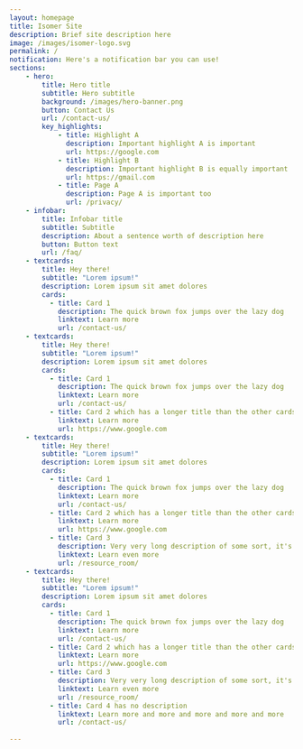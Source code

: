 ```yaml
---
layout: homepage
title: Isomer Site
description: Brief site description here
image: /images/isomer-logo.svg
permalink: /
notification: Here's a notification bar you can use!
sections:
    - hero:
        title: Hero title
        subtitle: Hero subtitle
        background: /images/hero-banner.png
        button: Contact Us
        url: /contact-us/
        key_highlights:
            - title: Highlight A
              description: Important highlight A is important
              url: https://google.com
            - title: Highlight B
              description: Important highlight B is equally important
              url: https://gmail.com
            - title: Page A
              description: Page A is important too
              url: /privacy/
    - infobar:
        title: Infobar title
        subtitle: Subtitle
        description: About a sentence worth of description here
        button: Button text
        url: /faq/
    - textcards:
        title: Hey there!
        subtitle: "Lorem ipsum!"
        description: Lorem ipsum sit amet dolores
        cards:
          - title: Card 1
            description: The quick brown fox jumps over the lazy dog
            linktext: Learn more
            url: /contact-us/
    - textcards:
        title: Hey there!
        subtitle: "Lorem ipsum!"
        description: Lorem ipsum sit amet dolores
        cards:
          - title: Card 1
            description: The quick brown fox jumps over the lazy dog
            linktext: Learn more
            url: /contact-us/
          - title: Card 2 which has a longer title than the other cards
            linktext: Learn more
            url: https://www.google.com
    - textcards:
        title: Hey there!
        subtitle: "Lorem ipsum!"
        description: Lorem ipsum sit amet dolores
        cards:
          - title: Card 1
            description: The quick brown fox jumps over the lazy dog
            linktext: Learn more
            url: /contact-us/
          - title: Card 2 which has a longer title than the other cards
            linktext: Learn more
            url: https://www.google.com
          - title: Card 3
            description: Very very long description of some sort, it's so long that this might cause the text box to overflow. What happens if the text box overflows? This card is being used to check what happens if the text box is very very long
            linktext: Learn even more
            url: /resource_room/
    - textcards:
        title: Hey there!
        subtitle: "Lorem ipsum!"
        description: Lorem ipsum sit amet dolores
        cards:
          - title: Card 1
            description: The quick brown fox jumps over the lazy dog
            linktext: Learn more
            url: /contact-us/
          - title: Card 2 which has a longer title than the other cards
            linktext: Learn more
            url: https://www.google.com
          - title: Card 3
            description: Very very long description of some sort, it's so long that this might cause the text box to overflow. What happens if the text box overflows? This card is being used to check what happens if the text box is very very long
            linktext: Learn even more
            url: /resource_room/
          - title: Card 4 has no description
            linktext: Learn more and more and more and more and more
            url: /contact-us/
        
---
```


